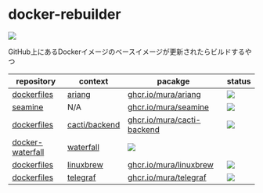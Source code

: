# docker-rebuilder
<a href="https://github.com/mura/docker-rebuilder/actions/workflows/rebuild-images.yml">
  <img src="https://github.com/mura/docker-rebuilder/actions/workflows/rebuild-images.yml/badge.svg">
</a>

GitHub上にあるDockerイメージのベースイメージが更新されたらビルドするやつ

| repository | context | pacakge | status |
| --- | --- | --- | --- |
| [dockerfiles] | [ariang](https://github.com/mura/dockerfiles/tree/main/ariang) | [ghcr.io/mura/ariang](https://github.com/mura/docker-ariang/pkgs/container/ariang) | <a href="https://github.com/mura/dockerfiles/actions/workflows/ariang-ci.yml"><img src="https://github.com/mura/dockerfiles/actions/workflows/ariang-ci.yml/badge.svg"></a> |
| [seamine](https://github.com/mura/seamine) | N/A | [ghcr.io/mura/seamine](https://github.com/mura/seamine/pkgs/container/seamine) | <a href="https://github.com/mura/seamine/actions/workflows/action.yml"><img src="https://github.com/mura/seamine/actions/workflows/action.yml/badge.svg"></a> |
| [dockerfiles] | [cacti/backend](https://github.com/mura/docker-cacti) | [ghcr.io/mura/cacti-backend](https://github.com/users/mura/packages/container/package/cacti-backend) | <a href="https://github.com/mura/dockerfiles/actions/workflows/cacti-backend-ci.yml"><img src="https://github.com/mura/dockerfiles/actions/workflows/cacti-backend-ci.yml/badge.svg"></a> |
| [docker-waterfall](https://github.com/mura/docker-waterfall) | [waterfall](https://github.com/users/mura/packages/container/package/waterfall) | <a href="https://github.com/mura/docker-waterfall/actions/workflows/action.yml"><img src="https://github.com/mura/docker-waterfall/actions/workflows/action.yml/badge.svg"></a> |
| [dockerfiles] | [linuxbrew](https://github.com/mura/dockerfiles/tree/main/linuxbrew) | [ghcr.io/mura/linuxbrew](https://github.com/users/mura/packages/container/package/linuxbrew) | <a href="https://github.com/mura/dockerfiles/actions/workflows/linuxbrew-ci.yml"><img src="https://github.com/mura/dockerfiles/actions/workflows/linuxbrew-ci.yml/badge.svg"></a> |
| [dockerfiles] | [telegraf](https://github.com/mura/dockerfiles/tree/main/telegraf) | [ghcr.io/mura/telegraf](https://github.com/users/mura/packages/container/package/telegraf) | <a href="https://github.com/mura/dockerfiles/actions/workflows/telegraf-ci.yml"><img src="https://github.com/mura/dockerfiles/actions/workflows/telegraf-ci.yml/badge.svg"></a> |

[dockerfiles]: https://github.com/mura/dockerfiles
